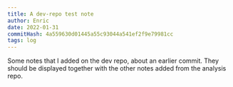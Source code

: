 ```yaml
---
title: A dev-repo test note
author: Enric
date: 2022-01-31
commitHash: 4a559630d01445a55c93044a541ef2f9e79981cc
tags: log
---
```

Some notes that I added on the dev repo, about an earlier commit. They should be displayed together with the other notes added from the analysis repo.